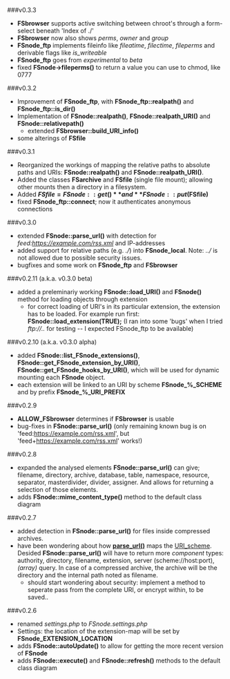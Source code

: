###v0.3.3
- **FSbrowser** supports active switching between chroot's through a form-select beneath 'Index of ./'
- **FSbrowser** now also shows *perms*, *owner* and *group*
- **FSnode_ftp** implements fileinfo like *fileatime*, *filectime*, *fileperms* and derivable flags like *is_writeable*
- **FSnode_ftp** goes from *experimental* to *beta*
- fixed **FSnode->fileperms()** to return a value you can use to chmod, like 0777

###v0.3.2
- Improvement of **FSnode_ftp**, with **FSnode_ftp::realpath()** and **FSnode_ftp::is_dir()**
- Implementation of **FSnode::realpath()**, **FSnode::realpath_URI()** and **FSnode::relativepath()**
	- extended **FSbrowser::build_URI_info()**
- some alterings of **FSfile**

###v0.3.1
- Reorganized the workings of mapping the relative paths to absolute paths and URIs: **FSnode::realpath()** and **FSnode::realpath_URI()**.
- Added the classes **FSarchive** and **FSfile** (single file mount); allowing other mounts then a directory in a filesystem.
- Added **$FSfile = FSnode::get()** and **FSnode::put($FSfile)**
- fixed **FSnode_ftp::connect**; now it authenticates anonymous connections

###v0.3.0
- extended **FSnode::parse_url()** with detection for *feed:https://example.com/rss.xml* and IP-addresses
- added support for relative paths (e.g. *./*) into **FSnode_local**. Note: *../* is not allowed due to possible security issues.
- bugfixes and some work on **FSnode_ftp** and **FSbrowser**

###v0.2.11 (a.k.a. v0.3.0 beta)
- added a preleminariy working **FSnode::load_URI()** and **FSnode()** method for loading objects through extension
	- for correct loading of URI's in its particular extension, the extension has to be loaded. For example run first: **FSnode::load_extension(TRUE);** (I ran into some 'bugs' when I tried *ftp://..* for testing -- I expected FSnode_ftp to be available)

###v0.2.10 (a.k.a. v0.3.0 alpha)
- added **FSnode::list_FSnode_extensions()**, **FSnode::get_FSnode_extension_by_URI()**, **FSnode::get_FSnode_hooks_by_URI()**, which will be used for dynamic mounting each **FSnode** object.
- each extension will be linked to an URI by scheme **FSnode_%_SCHEME** and by prefix **FSnode_%_URI_PREFIX**

###v0.2.9
- **ALLOW_FSbrowser** determines if **FSbrowser** is usable
- bug-fixes in **FSnode::parse_url()** (only remaining known bug is on 'feed:https://example.com/rss.xml', but 'feed+https://example.com/rss.xml' works!)

###v0.2.8
- expanded the analysed elements **FSnode::parse_url()** can give; filename, directory, archive, database, table, namespace, resource, separator, masterdivider, divider, assigner. And allows for returning a selection of those elements.
- adds **FSnode::mime_content_type()** method to the default class diagram

###v0.2.7
- added detection in **FSnode::parse_url()** for files inside compressed archives.
- have been wondering about how **[parse_url()](http://php.net/parse_url)** maps the [URI_scheme](http://en.wikipedia.org/wiki/URI_scheme#Examples). Desided **FSnode::parse_url()** will have to return more *component* types: authority, directory, filename, extension, server (scheme://host:port), *(array)* query. In case of a compressed archive, the archive will be the directory and the internal path noted as filename.
	- should start wondering about security: implement a method to seperate pass from the complete URI, or encrypt within, to be saved..

###v0.2.6
- renamed *settings.php* to *FSnode.settings.php*
- Settings: the location of the extension-map will be set by **FSnode_EXTENSION_LOCATION**
- adds **FSnode::autoUpdate()** to allow for getting the more recent version of **FSnode**
- adds **FSnode::execute()** and **FSnode::refresh()** methods to the default class diagram
